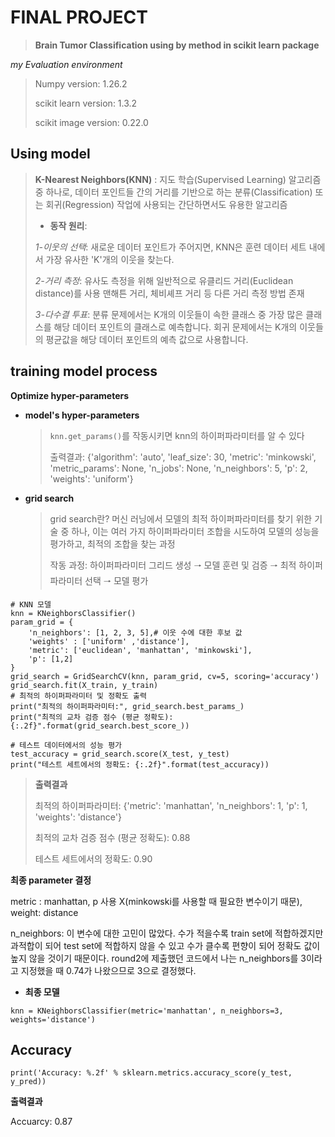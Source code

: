 # FINAL PROJECT

> **Brain Tumor Classification using by method in scikit learn package**

*my Evaluation environment*

>Numpy version: 1.26.2
>
>scikit learn version: 1.3.2
>
>scikit image version: 0.22.0

## Using model
> **K-Nearest Neighbors(KNN)** : 지도 학습(Supervised Learning) 알고리즘 중 하나로, 데이터 포인트들 간의 거리를 기반으로 하는 분류(Classification) 또는 회귀(Regression) 작업에 사용되는 간단하면서도 유용한 알고리즘
>
> - **동작 원리**:
> 
>*1-이웃의 선택*:
>새로운 데이터 포인트가 주어지면, KNN은 훈련 데이터 세트 내에서 가장 유사한 'K'개의 이웃을 찾는다.
> 
>*2-거리 측정*:
>유사도 측정을 위해 일반적으로 유클리드 거리(Euclidean distance)를 사용
> 맨해튼 거리, 체비셰프 거리 등 다른 거리 측정 방법 존재
> 
>*3-다수결 투표*:
>분류 문제에서는 K개의 이웃들이 속한 클래스 중 가장 많은 클래스를 해당 데이터 포인트의 클래스로 예측합니다. 회귀 문제에서는 K개의 이웃들의 평균값을 해당 데이터 포인트의 예측 값으로 사용합니다.
>

## training model process

**Optimize hyper-parameters**

  - **model's hyper-parameters**
    >```knn.get_params()```를 작동시키면 knn의 하이퍼파라미터를 알 수 있다
    >
    >출력결과: {'algorithm': 'auto',
 'leaf_size': 30,
 'metric': 'minkowski',
 'metric_params': None,
 'n_jobs': None,
 'n_neighbors': 5,
 'p': 2,
 'weights': 'uniform'}

  - **grid search**

    >grid search란?  머신 러닝에서 모델의 최적 하이퍼파라미터를 찾기 위한 기술 중 하나,  이는 여러 가지 하이퍼파라미터 조합을 시도하여 모델의 성능을 평가하고, 최적의 조합을 찾는 과정
    >
    >작동 과정:  하이퍼파라미터 그리드 생성 🠒 모델 훈련 및 검증 🠒 최적 하이퍼 파라미터 선택 🠒 모델 평가
    >
```
# KNN 모델
knn = KNeighborsClassifier()
param_grid = {
    'n_neighbors': [1, 2, 3, 5],# 이웃 수에 대한 후보 값
    'weights' : ['uniform' ,'distance'],
    'metric': ['euclidean', 'manhattan', 'minkowski'],
    'p': [1,2]
}
grid_search = GridSearchCV(knn, param_grid, cv=5, scoring='accuracy')
grid_search.fit(X_train, y_train)
# 최적의 하이퍼파라미터 및 정확도 출력
print("최적의 하이퍼파라미터:", grid_search.best_params_)
print("최적의 교차 검증 점수 (평균 정확도): {:.2f}".format(grid_search.best_score_))

# 테스트 데이터에서의 성능 평가
test_accuracy = grid_search.score(X_test, y_test)
print("테스트 세트에서의 정확도: {:.2f}".format(test_accuracy))
```
>**출력결과**
>
>최적의 하이퍼파라미터: {'metric': 'manhattan', 'n_neighbors': 1, 'p': 1, 'weights': 'distance'}
>
>최적의 교차 검증 점수 (평균 정확도): 0.88
>
>테스트 세트에서의 정확도: 0.90

**최종 parameter 결정**

metric : manhattan, p 사용 X(minkowski를 사용할 때 필요한 변수이기 때문), weight: distance

n_neighbors: 이 변수에 대한 고민이 많았다. 수가 적을수록 train set에 적합하겠지만 과적합이 되어 test set에 적합하지 않을 수 있고 수가 클수록 편향이 되어 정확도 값이 높지 않을 것이기 때문이다. round2에 제출했던 코드에서 나는 n_neighbors를 3이라고 지정했을 때 0.74가 나왔으므로 3으로 결정했다.
  - **최종 모델**
```
knn = KNeighborsClassifier(metric='manhattan', n_neighbors=3, weights='distance')
```

## Accuracy
```
print('Accuracy: %.2f' % sklearn.metrics.accuracy_score(y_test, y_pred))
```
**출력결과**

Accuarcy: 0.87
